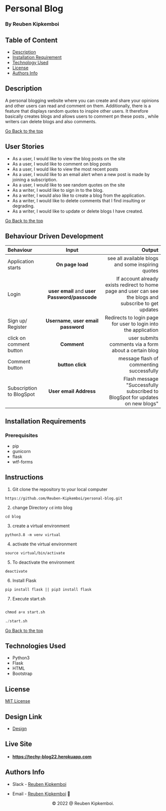 # Personal Blog

### By Reuben Kipkemboi

## Table of Content

+ [Description](#description)
+ [Installation Requirement](#installation-requirements)
+ [Technology Used](#technologies-used)
+ [License](#license)
+ [Authors Info](#authors-info)

## Description
A personal blogging website where you can create and share your opinions and other users can read and comment on them. Additionally, there is a feature that displays random quotes to inspire other users. It therefore basically creates blogs and allows users to comment pn these posts , while writers can delete blogs and also comments.

[Go Back to the top](#personal-blog)


## User Stories

- As a user, I would like to view the blog posts on the site
- As a user, I would like to comment on blog posts
- As a user, I would like to view the most recent posts
- As a user, I would like to an email alert when a new post is made by joining a subscription.
- As a user, I would like to see random quotes on the site
- As a writer, I would like to sign in to the blog.
- As a writer, I would also like to create a blog from the application.
- As a writer, I would like to delete comments that I find insulting or degrading.
- As a writer, I would like to update or delete blogs I have created.


[Go Back to the top](#personal-blog)

## Behaviour Driven Development
| Behaviour | Input | Output |
| :---------------- | :---------------: | ------------------: |
| Application starts | **On page load** | see all available blogs and some inspiring quotes |
| Login| **user email** and **user Password/passcode** | If account already exists redirect to home page and user can see the blogs and subscribe to get updates |
| Sign up/ Register | **Username**, **user email** **password** | Redirects to login page for user to login into the application|
| click on comment button | **Comment** | user submits comments via a form about a certain blog|
| Comment button | **button click** | message flash of commenting successfully|
|Subscription to BlogSpot | **User email Address**| Flash message "Successfully subscribed to BlogSpot for updates on new blogs"|

## Installation Requirements

### Prerequisites

- pip
- gunicorn
- flask
- wtf-forms

## Instructions

1) Git clone the repository to your local computer
```
https://github.com/Reuben-Kipkemboi/personal-blog.git
```
2. change Directory `cd` into blog

```
cd blog
```
3. create a virtual environment

```
python3.8 -m venv virtual
```
4. activate the virtual environment 
```
source virtual/bin/activate

```
5. To deactivate the environment

```
deactivate
```

6. Install Flask

```
pip install flask || pip3 install flask
```
7. Execute start.sh

```python

chmod a+x start.sh

./start.sh

```

[Go Back to the top](#personal-blog)


## Technologies Used

- Python3
- Flask
- HTML
- Bootstrap

## License
[MIT License](LICENSE)

## Design Link
* [Design](https://www.figma.com/file/r2H9WSgZZYkB7NsFxioBpT/blog?node-id=2%3A2)

## Live Site
* #### https://techy-blog22.herokuapp.com

## Authors Info
* Slack - [Reuben Kipkemboi]()

* Email - [Reuben Kipkemboi](https://gmail.com) :email: 


<p align = "center">
    &copy; 2022 @ Reuben Kipkemboi.
</p>